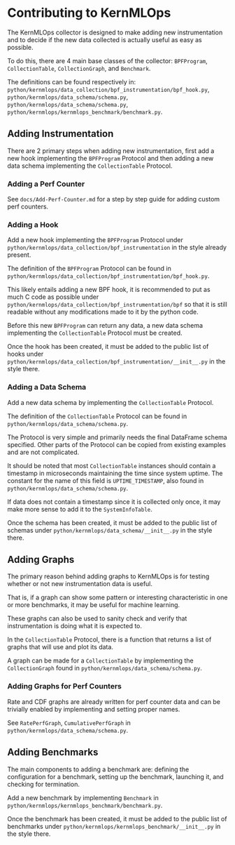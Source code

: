# Contributing to KernMLOps

The KernMLOps collector is designed to make
adding new instrumentation and to decide if
the new data collected is actually useful as easy as possible.

To do this, there are 4 main base classes of the collector:
`BPFProgram`, `CollectionTable`, `CollectionGraph`, and `Benchmark`.

The definitions can be found respectively in:
`python/kernmlops/data_collection/bpf_instrumentation/bpf_hook.py`,
`python/kernmlops/data_schema/schema.py`,
`python/kernmlops/data_schema/schema.py`,
`python/kernmlops/kernmlops_benchmark/benchmark.py`.

## Adding Instrumentation

There are 2 primary steps when adding new instrumentation,
first add a new hook implementing the `BPFProgram` Protocol and then
adding a new data schema implementing the `CollectionTable` Protocol.

### Adding a Perf Counter

See `docs/Add-Perf-Counter.md` for a step by step guide for adding
custom perf counters.

### Adding a Hook

Add a new hook implementing the `BPFProgram` Protocol
under `python/kernmlops/data_collection/bpf_instrumentation`
in the style already present.

The definition of the `BPFProgram` Protocol can be found in
`python/kernmlops/data_collection/bpf_instrumentation/bpf_hook.py`.

This likely entails adding a new BPF hook, it is recommended to
put as much C code as possible under
`python/kernmlops/data_collection/bpf_instrumentation/bpf`
so that it is still readable without any modifications made to it
by the python code.

Before this new `BPFProgram` can return any data, a new data schema
implementing the `CollectionTable` Protocol must be created.

Once the hook has been created, it must be added to the public list of
hooks under
`python/kernmlops/data_collection/bpf_instrumentation/__init__.py`
in the style there.

### Adding a Data Schema

Add a new data schema by implementing the `CollectionTable` Protocol.

The definition of the `CollectionTable` Protocol can be found in
`python/kernmlops/data_schema/schema.py`.

The Protocol is very simple and primarily needs the final DataFrame
schema specified.  Other parts of the Protocol can be copied from
existing examples and are not complicated.

It should be noted that most `CollectionTable` instances should contain
a timestamp in microseconds maintaining the time since system uptime.
The constant for the name of this field is `UPTIME_TIMESTAMP`, also
found in `python/kernmlops/data_schema/schema.py`.

If data does not contain a timestamp since it is collected only once,
it may make more sense to add it to the `SystemInfoTable`.

Once the schema has been created, it must be added to the public list of
schemas under `python/kernmlops/data_schema/__init__.py` in the
style there.

## Adding Graphs

The primary reason behind adding graphs to KernMLOps is for testing
whether or not new instrumentation data is useful.

That is, if a graph can show some pattern or interesting characteristic
in one or more benchmarks, it may be useful for machine learning.

These graphs can also be used to sanity check and verify that instrumentation
is doing what it is expected to.

In the `CollectionTable` Protocol, there is a function that returns a list
of graphs that will use and plot its data.

A graph can be made for a `CollectionTable` by implementing the `CollectionGraph`
found in `python/kernmlops/data_schema/schema.py`.

### Adding Graphs for Perf Counters

Rate and CDF graphs are already written for perf counter data and can be
trivially enabled by implementing and setting proper names.

See `RatePerfGraph`, `CumulativePerfGraph` in
`python/kernmlops/data_schema/schema.py`.

## Adding Benchmarks

The main components to adding a benchmark are: defining the configuration
for a benchmark, setting up the benchmark, launching it, and checking for
termination.

Add a new benchmark by implementing `Benchmark` in
`python/kernmlops/kernmlops_benchmark/benchmark.py`.

Once the benchmark has been created, it must be added to the public list of
benchmarks under `python/kernmlops/kernmlops_benchmark/__init__.py` in the
style there.
